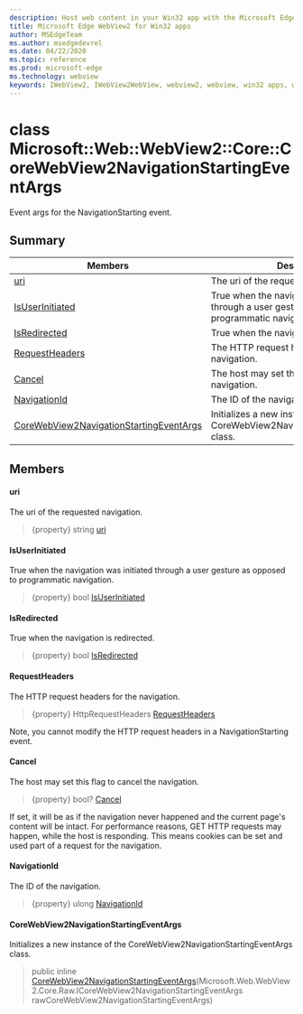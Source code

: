 ```yaml
---
description: Host web content in your Win32 app with the Microsoft Edge WebView2 control
title: Microsoft Edge WebView2 for Win32 apps
author: MSEdgeTeam
ms.author: msedgedevrel
ms.date: 04/22/2020
ms.topic: reference
ms.prod: microsoft-edge
ms.technology: webview
keywords: IWebView2, IWebView2WebView, webview2, webview, win32 apps, win32, edge, ICoreWebView2, ICoreWebView2Controller, browser control, edge html
---
```


# class Microsoft::Web::WebView2::Core::CoreWebView2NavigationStartingEventArgs 

Event args for the NavigationStarting event.

## Summary

 Members                        | Descriptions
--------------------------------|---------------------------------------------
[uri](#uri) | The uri of the requested navigation.
[IsUserInitiated](#isuserinitiated) | True when the navigation was initiated through a user gesture as opposed to programmatic navigation.
[IsRedirected](#isredirected) | True when the navigation is redirected.
[RequestHeaders](#requestheaders) | The HTTP request headers for the navigation.
[Cancel](#cancel) | The host may set this flag to cancel the navigation.
[NavigationId](#navigationid) | The ID of the navigation.
[CoreWebView2NavigationStartingEventArgs](#corewebview2navigationstartingeventargs) | Initializes a new instance of the CoreWebView2NavigationStartingEventArgs class.

## Members

#### uri 

The uri of the requested navigation.

> {property} string [uri](#uri)

#### IsUserInitiated 

True when the navigation was initiated through a user gesture as opposed to programmatic navigation.

> {property} bool [IsUserInitiated](#isuserinitiated)

#### IsRedirected 

True when the navigation is redirected.

> {property} bool [IsRedirected](#isredirected)

#### RequestHeaders 

The HTTP request headers for the navigation.

> {property} HttpRequestHeaders [RequestHeaders](#requestheaders)

Note, you cannot modify the HTTP request headers in a NavigationStarting event.

#### Cancel 

The host may set this flag to cancel the navigation.

> {property} bool? [Cancel](#cancel)

If set, it will be as if the navigation never happened and the current page's content will be intact. For performance reasons, GET HTTP requests may happen, while the host is responding. This means cookies can be set and used part of a request for the navigation.

#### NavigationId 

The ID of the navigation.

> {property} ulong [NavigationId](#navigationid)

#### CoreWebView2NavigationStartingEventArgs 

Initializes a new instance of the CoreWebView2NavigationStartingEventArgs class.

> public inline  [CoreWebView2NavigationStartingEventArgs](#corewebview2navigationstartingeventargs)(Microsoft.Web.WebView2.Core.Raw.ICoreWebView2NavigationStartingEventArgs rawCoreWebView2NavigationStartingEventArgs)

